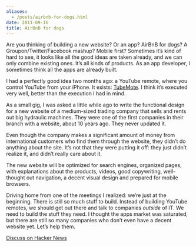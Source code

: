 ```yaml
---
aliases:
  - /posts/airbnb-for-dogs.html
date: 2011-09-16
title: AirBnB for dogs
---
```


Are you thinking of building a new website? Or an app? AirBnB for dogs? A
Groupon/Twitter/Facebook mashup? Mobile first? Sometimes it’s kind of hard to
see, it looks like all the good ideas are taken already, and we can only combine
existing ones. It’s all kinds of products. As an app developer, I sometimes
think all the apps are already built.&#10;

I had a perfectly good idea two months ago: a YouTube remote, where you control
YouTube from your iPhone. It exists: [TubeMote](http://tubemote.com/). I think
it’s executed very well, better than the execution I had in mind.&#10;

As a small gig, I was asked a little while ago to write the functional design
for a new website of a medium-sized trading company that sells and rents out big
hydraulic machines. They were one of the first companies in their branch with a
website, about 10 years ago. They never updated it.&#10;

Even though the company makes a significant amount of money from international
customers who find them through the website, they didn’t do anything about the
site. It’s not that they were putting it off: they just didn’t realize it, and
didn’t really care about it.&#10;

The new website will be optimized for search engines, organized pages, with
explanations about the products, videos, good copywriting, well-thought out
navigation, a decent visual design and prepared for mobile browsers.&#10;

Driving home from one of the meetings I realized: we’re just at the beginning.
There is still so much stuff to build. Instead of building YouTube remotes, we
should get out there and talk to companies *outside* of IT. We need to build the
stuff they need. I thought the apps market was saturated, but there are still so
many companies who don’t even have a decent website yet. Let’s help them.&#10;

[Discuss on Hacker News](http://news.ycombinator.com/item?id=3004918)
